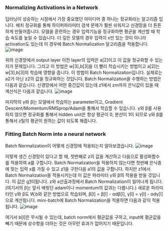 ### Normalizing Activations in a Network
딥러닝이 상승하는 시점에서 가장 중요했던 아이디어 중 하나는 정규화라는 알고리즘 입니다. 배치 정규화를 통해 하이퍼파라미터 검색 문제가 훨씬 쉬워지고 신경망을 더 튼튼하게 만들어줍니다.
모델을 훈련하는 경우 입력기능을 정규화하면 평균을 계산할 때 학습 속도를 높일 수 있습니다. 더 깊은 모델의 경우 입력이 x만 있는 것이 아니라 activation도 있는데 이 경우에 Batch Normalization 알고리즘을 적용합니다.
![image](https://github.com/ellieso/coursera-deep-learning-specialization/assets/83899219/576236ce-d0af-4d6a-ae9e-3ad8b041c87f)

위의 신경망에서 output layer 이전 layer의 입력은 a[2]이고 이 값을 정규화할 수 있는지가 문제입니다. 그리고 이 방법은 w[3],b[3]을 더 빨리 학습시키는 방법이고 a[2]는 w[3],b[3]의 학습에 영향을 줍니다. 이 방법이 Batch Normalization입니다. 실제로는 a2가 아닌 z2의 값을 정규화하는 것입니다.
Batch Normalization을 수행하는 방법은 다음과 같습니다. 신경망에서 어떤 중간값이 있는데 z1에서 zm까지 은닉값이 있을 때 계산식은 다음과 같습니다.
![image](https://github.com/ellieso/coursera-deep-learning-specialization/assets/83899219/cd44f041-5ed5-49a5-9d85-0179fc8bd9c6)

마지막의 γ와 β는 모델에서 학습하는 parameter이고, Gradient Descent/Momentum/RMSprop/Adam을 통해서 학습할 수 있습니다.  γ와 β를 사용하지 않으면 정규화를 통해서 hidden unit은 항상 평균이 0, 분산이 1이 되므로  γ와 β를 통해서 z틸의 평균이 원하는 값이 되도록 해줍니다.

### Fitting Batch Norm into a neural network
Batch Normalization이 어떻게 신경망에 적용되는지 알아보겠습니다.
![image](https://github.com/ellieso/coursera-deep-learning-specialization/assets/83899219/8bfb70bb-0b0f-4697-8a06-21fb0e8854f0)

이렇게 생긴 신경망이 있다고 할 때, 첫번째로 z의 값을 계산하고 다음으로 활성화함수를 적용하여 a를 구합니다. Batch Normalization을 적용하지 않는다면 첫번째 은닉층에 맞는 입력 x를 가질 수 있고 z1을 구한다음 a1의 값을 구합니다. 하지만 z1에서 Batch Normalization을 적용시키는데 이 값은 파라미터 γ와 β의 적용을 받을 것입니다. 이 값은 g[1](z틸더[1])이됩니다. z와 a산출과정에서 Batch Normalization이 일어나게 됩니다. (여기서의 β는 앞서 배웟던 adam이나 momentum의 값과는 다릅니다.) 새로운 파라미터인 γ와 β도 W,b와 같은 방법으로 학습되며, β[l] = β[l] - αdβ[l], γ[l] = γ[l] - αdγ[l]으로 계산됩니다.
mini-batch에 Batch Normalization을 적용하면 다음과 같이 적용됩니다.
![image](https://github.com/ellieso/coursera-deep-learning-specialization/assets/83899219/6a566bd3-693f-4ff2-a5d1-55df4714a723)

여기서 b[l]은 무시될 수 있는데, batch norm에서 평균값을 구하고, input에 평균값을 빼기 때문에 상수항을 더하는 것은 아무런 효과가 없어지기 때문입니다.
